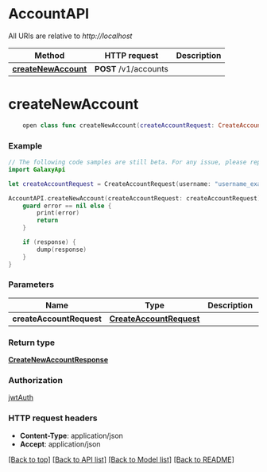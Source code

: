 # AccountAPI

All URIs are relative to *http://localhost*

Method | HTTP request | Description
------------- | ------------- | -------------
[**createNewAccount**](AccountAPI.md#createnewaccount) | **POST** /v1/accounts | 


# **createNewAccount**
```swift
    open class func createNewAccount(createAccountRequest: CreateAccountRequest, completion: @escaping (_ data: CreateNewAccountResponse?, _ error: Error?) -> Void)
```



### Example
```swift
// The following code samples are still beta. For any issue, please report via http://github.com/OpenAPITools/openapi-generator/issues/new
import GalaxyApi

let createAccountRequest = CreateAccountRequest(username: "username_example", password: "password_example", firstName: "firstName_example", lastName: "lastName_example", isResetPassword: false, isVerified: false) // CreateAccountRequest | 

AccountAPI.createNewAccount(createAccountRequest: createAccountRequest) { (response, error) in
    guard error == nil else {
        print(error)
        return
    }

    if (response) {
        dump(response)
    }
}
```

### Parameters

Name | Type | Description  | Notes
------------- | ------------- | ------------- | -------------
 **createAccountRequest** | [**CreateAccountRequest**](CreateAccountRequest.md) |  | 

### Return type

[**CreateNewAccountResponse**](CreateNewAccountResponse.md)

### Authorization

[jwtAuth](../README.md#jwtAuth)

### HTTP request headers

 - **Content-Type**: application/json
 - **Accept**: application/json

[[Back to top]](#) [[Back to API list]](../README.md#documentation-for-api-endpoints) [[Back to Model list]](../README.md#documentation-for-models) [[Back to README]](../README.md)

